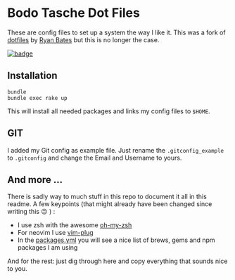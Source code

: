 # Bodo Tasche Dot Files #

These are config files to set up a system the way I like it. This was a
fork of  [dotfiles](http://github.com/ryanb/dotfiles) by [Ryan Bates](http://railscasts.com/)
but this is no longer the case.

[![badge](http://img.shields.io/badge/%F0%9F%9A%80-Created_with_Exogenesis-be1d77.svg)](https://github.com/moonglum/exogenesis)

## Installation ##

    bundle
    bundle exec rake up

This will install all needed packages and links my config files to ``$HOME``.

## GIT ##

I added my Git config as example file. Just rename the
``.gitconfig_example`` to ``.gitconfig`` and change the Email and Username to
yours.

## And more ... #

There is sadly way to much stuff in this repo to document it all in this
readme. A few keypoints (that might already have been changed since writing this :wink: ) :

* I use zsh with the awesome [oh-my-zsh](https://github.com/robbyrussell/oh-my-zsh)
* For neovim I use [vim-plug](https://github.com/junegunn/vim-plug)
* In the [packages.yml](https://github.com/bitboxer/dotfiles/blob/master/packages.yml) you
  will see a nice list of brews, gems and npm packages I am using

And for the rest: just dig through here and copy everything that sounds nice to you.
